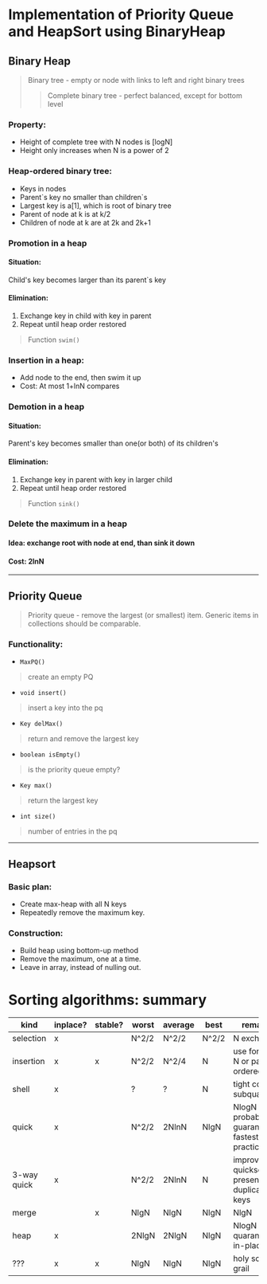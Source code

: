 # Implementation of Priority Queue and HeapSort using BinaryHeap
## Binary Heap
>Binary tree - empty or node with links to left and right binary trees
>>Complete binary tree - perfect balanced, except for bottom level
### Property:
*    Height of complete tree with N nodes is [logN]
*    Height only increases when N is a power of 2
### Heap-ordered binary tree:
*    Keys in nodes
*    Parent\`s key no smaller than children\`s
*    Largest key is a[1], which is root of binary tree
*    Parent of node at k is at k/2
*    Children of node at k are at 2k and 2k+1
### Promotion in a heap
#### Situation:
Child\'s key becomes larger than its parent\`s key 

#### Elimination:
1.    Exchange key in child with key in parent
2.    Repeat until heap order restored
>Function `swim()`
### Insertion in a heap:
*    Add node to the end, then swim it up
*    Cost: At most 1+lnN compares
### Demotion in a heap
#### Situation:
Parent\'s key becomes smaller than one(or both) of its children\'s 
#### Elimination:
1.    Exchange key in parent with key in larger child
2.    Repeat until heap order restored
>Function `sink()`
### Delete the maximum in a heap
#### Idea: exchange root with node at end, than sink it down
#### Cost: 2lnN
---
## Priority Queue
>Priority queue - remove the largest (or smallest) item. Generic items in collections should be comparable.

### Functionality:
*    `MaxPQ()`
>create an empty PQ
*    `void insert()`
>insert a key into the pq
*    `Key delMax()`
>return and remove the largest key
*    `boolean isEmpty()`
>is the priority queue empty?
*    `Key max()`
>return the largest key
*    `int size()`
>number of entries in the pq
---
## Heapsort
### Basic plan:
*    Create max-heap with all N keys
*    Repeatedly remove the maximum key.
### Construction:
*    Build heap using bottom-up method 
*    Remove the maximum, one at a time.
*    Leave in array, instead of nulling out.
# Sorting algorithms: summary
kind | inplace? | stable? | worst | average | best | remarks
---- | -------- | ------- | ----- | ------- | ---- | -------
selection | x |  | N^2/2 | N^2/2 | N^2/2 | N exchanges
insertion | x | x | N^2/2 | N^2/4 | N | use for small N or partially ordered
shell | x |  | ? | ? | N | tight code, subquadretic
quick | x |  | N^2/2 | 2NlnN | NlgN | NlogN probabilistic guarantee fastest in practice
3-way quick | x |  | N^2/2 | 2NlnN | N | improves quicksort in presence of duplicate keys
merge |  | x | NlgN | NlgN | NlgN |NlgN | NlogN quarantee, stable
heap | x |  | 2NlgN | 2NlgN | NlgN | NlogN quarantee, in-place
??? | x | x | NlgN | NlgN | NlgN | holy sorting grail
